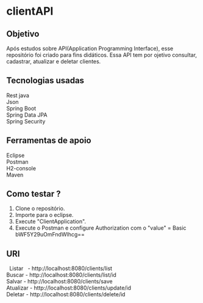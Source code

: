 # clientAPI

## Objetivo
   Após estudos sobre API(Application Programming Interface), esse repositório foi criado para fins didáticos.
   Essa API tem por ojetivo consultar, cadastrar, atualizar e deletar clientes.
   
## Tecnologias usadas  
   Rest java <br>
   Json <br>
   Spring Boot <br>
   Spring Data JPA <br>
   Spring Security 
   
## Ferramentas de apoio
   Eclipse <br>
   Postman <br>
   H2-console <br>
   Maven 
   
## Como testar ?
  1. Clone o repositório.
  2. Importe para o eclipse.
  3. Execute "ClientApplication".
  4. Execute o Postman e configure Authorization com o "value" = Basic bWF5Y29uOmFndWlhcg==
  
## URI
   Listar    - http://localhost:8080/clients/list <br>
   Buscar    - http://localhost:8080/clients/list/id <br>
   Salvar    - http://localhost:8080/clients/save <br>
   Atualizar - http://localhost:8080/clients/update/id <br>
   Deletar   - http://localhost:8080/clients/delete/id

    
  
  

  
  

